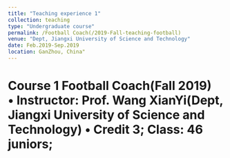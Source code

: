 ```yaml
---
title: "Teaching experience 1"
collection: teaching
type: "Undergraduate course"
permalink: /Football Coach(/2019-Fall-teaching-football)
venue: "Dept, Jiangxi University of Science and Technology"
date: Feb.2019-Sep.2019
location: GanZhou, China"
---
```




Course 1       Football Coach(Fall 2019)                                                           
              •  Instructor: Prof. Wang XianYi(Dept, Jiangxi University of Science and Technology)
              •  Credit 3; Class: 46  juniors;
======
